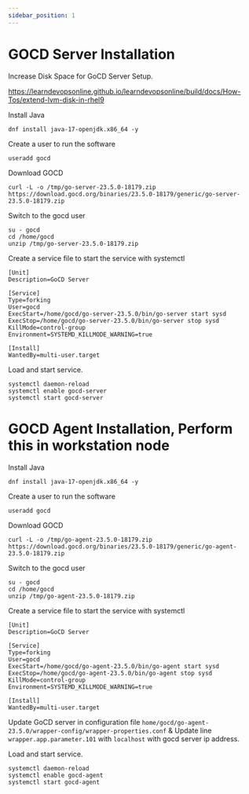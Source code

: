 ```yaml
---
sidebar_position: 1
---
```


# GOCD Server Installation

Increase Disk Space for GoCD Server Setup.

https://learndevopsonline.github.io/learndevopsonline/build/docs/How-Tos/extend-lvm-disk-in-rhel9

Install Java

```shell 
dnf install java-17-openjdk.x86_64 -y
```

Create a user to run the software

```shell 
useradd gocd
```

Download GOCD 

```shell
curl -L -o /tmp/go-server-23.5.0-18179.zip  https://download.gocd.org/binaries/23.5.0-18179/generic/go-server-23.5.0-18179.zip 
```

Switch to the gocd user 

```shell
su - gocd 
cd /home/gocd 
unzip /tmp/go-server-23.5.0-18179.zip
```

Create a service file to start the service with systemctl

```unit file (systemd) title=/etc/systemd/system/gocd-server.service
[Unit]
Description=GoCD Server

[Service]
Type=forking
User=gocd
ExecStart=/home/gocd/go-server-23.5.0/bin/go-server start sysd
ExecStop=/home/gocd/go-server-23.5.0/bin/go-server stop sysd
KillMode=control-group
Environment=SYSTEMD_KILLMODE_WARNING=true

[Install]
WantedBy=multi-user.target
```
Load and start service.

```shell 
systemctl daemon-reload
systemctl enable gocd-server 
systemctl start gocd-server
```

# GOCD Agent Installation, Perform this in workstation node

Install Java

```shell 
dnf install java-17-openjdk.x86_64 -y
```

Create a user to run the software

```shell 
useradd gocd
```

Download GOCD

```shell
curl -L -o /tmp/go-agent-23.5.0-18179.zip https://download.gocd.org/binaries/23.5.0-18179/generic/go-agent-23.5.0-18179.zip
```

Switch to the gocd user

```shell
su - gocd 
cd /home/gocd 
unzip /tmp/go-agent-23.5.0-18179.zip
```

Create a service file to start the service with systemctl

```unit file (systemd) title=/etc/systemd/system/gocd-agent.service
[Unit]
Description=GoCD Server

[Service]
Type=forking
User=gocd
ExecStart=/home/gocd/go-agent-23.5.0/bin/go-agent start sysd
ExecStop=/home/gocd/go-agent-23.5.0/bin/go-agent stop sysd
KillMode=control-group
Environment=SYSTEMD_KILLMODE_WARNING=true

[Install]
WantedBy=multi-user.target
```

Update GoCD server in configuration file `home/gocd/go-agent-23.5.0/wrapper-config/wrapper-properties.conf`  & Update line `wrapper.app.parameter.101` with `localhost` with gocd server ip address.

Load and start service.

```shell 
systemctl daemon-reload
systemctl enable gocd-agent 
systemctl start gocd-agent
```


